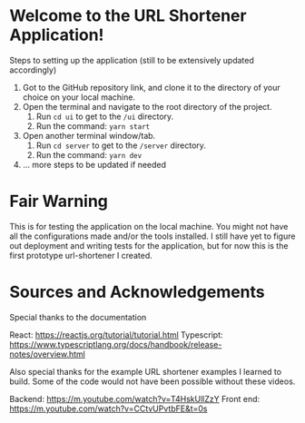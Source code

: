 # Welcome to the URL Shortener Application!

Steps to setting up the application (still to be extensively updated accordingly)

1) Got to the GitHub repository link, and clone it to the directory of your choice on your local machine.
2) Open the terminal and navigate to the root directory of the project.
   1. Run `cd ui` to get to the `/ui` directory.
   2. Run the command: `yarn start`
3) Open another terminal window/tab.
   1. Run `cd server` to get to the `/server` directory.
   2. Run the command: `yarn dev`
4) ... more steps to be updated if needed

# Fair Warning

This is for testing the application on the local machine.
You might not have all the configurations made and/or the tools installed.
I still have yet to figure out deployment and writing tests for the application, but for now this is the first prototype url-shortener I created.

# Sources and Acknowledgements

Special thanks to the documentation

React: https://reactjs.org/tutorial/tutorial.html
Typescript: https://www.typescriptlang.org/docs/handbook/release-notes/overview.html

Also special thanks for the example URL shortener examples I learned to build. Some of the code would not have been possible without these videos.

Backend: https://m.youtube.com/watch?v=T4HskUllZzY
Front end: https://m.youtube.com/watch?v=CCtvUPvtbFE&t=0s
